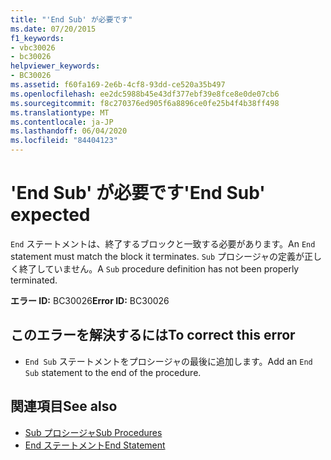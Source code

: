 ```yaml
---
title: "'End Sub' が必要です"
ms.date: 07/20/2015
f1_keywords:
- vbc30026
- bc30026
helpviewer_keywords:
- BC30026
ms.assetid: f60fa169-2e6b-4cf8-93dd-ce520a35b497
ms.openlocfilehash: ee2dc5988b45e43df377ebf39e8fce8e0de07cb6
ms.sourcegitcommit: f8c270376ed905f6a8896ce0fe25b4f4b38ff498
ms.translationtype: MT
ms.contentlocale: ja-JP
ms.lasthandoff: 06/04/2020
ms.locfileid: "84404123"
---
```

# <a name="end-sub-expected"></a><span data-ttu-id="9c99d-102">'End Sub' が必要です</span><span class="sxs-lookup"><span data-stu-id="9c99d-102">'End Sub' expected</span></span>
<span data-ttu-id="9c99d-103">`End` ステートメントは、終了するブロックと一致する必要があります。</span><span class="sxs-lookup"><span data-stu-id="9c99d-103">An `End` statement must match the block it terminates.</span></span> <span data-ttu-id="9c99d-104">`Sub` プロシージャの定義が正しく終了していません。</span><span class="sxs-lookup"><span data-stu-id="9c99d-104">A `Sub` procedure definition has not been properly terminated.</span></span>  
  
 <span data-ttu-id="9c99d-105">**エラー ID:** BC30026</span><span class="sxs-lookup"><span data-stu-id="9c99d-105">**Error ID:** BC30026</span></span>  
  
## <a name="to-correct-this-error"></a><span data-ttu-id="9c99d-106">このエラーを解決するには</span><span class="sxs-lookup"><span data-stu-id="9c99d-106">To correct this error</span></span>  
  
- <span data-ttu-id="9c99d-107">`End Sub` ステートメントをプロシージャの最後に追加します。</span><span class="sxs-lookup"><span data-stu-id="9c99d-107">Add an `End Sub` statement to the end of the procedure.</span></span>  
  
## <a name="see-also"></a><span data-ttu-id="9c99d-108">関連項目</span><span class="sxs-lookup"><span data-stu-id="9c99d-108">See also</span></span>

- [<span data-ttu-id="9c99d-109">Sub プロシージャ</span><span class="sxs-lookup"><span data-stu-id="9c99d-109">Sub Procedures</span></span>](../programming-guide/language-features/procedures/sub-procedures.md)
- [<span data-ttu-id="9c99d-110">End ステートメント</span><span class="sxs-lookup"><span data-stu-id="9c99d-110">End Statement</span></span>](../language-reference/statements/end-statement.md)
